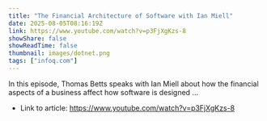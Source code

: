 ```yaml
---
title: "The Financial Architecture of Software with Ian Miell"
date: 2025-08-05T08:16:19Z
link: https://www.youtube.com/watch?v=p3FjXgKzs-8
showShare: false
showReadTime: false
thumbnail: images/dotnet.png
tags: ["infoq.com"]
---
```

In this episode, Thomas Betts speaks with Ian Miell about how the financial aspects of a business affect how software is designed ...

- Link to article: https://www.youtube.com/watch?v=p3FjXgKzs-8